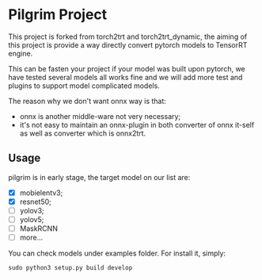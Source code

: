 # Pilgrim Project

This project is forked from torch2trt and torch2trt_dynamic, the aiming of this project is provide a way directly convert pytorch models to TensorRT engine.

This can be fasten your  project if your model was built upon pytorch, we have tested several models all works fine and we will add more test and plugins to support model complicated models.

The reason why we don't want onnx way is that:

- onnx is another middle-ware not very necessary;
- it's not easy to maintain an onnx-plugin in both converter of onnx it-self as well as converter which is onnx2trt.



## Usage

pilgrim is in early stage, the target model on our list are:

- [x] mobielentv3;
- [x] resnet50;
- [ ] yolov3;
- [ ] yolov5;
- [ ] MaskRCNN
- [ ] more...

You can check models under examples folder. For install it, simply:

```
sudo python3 setup.py build develop
```



